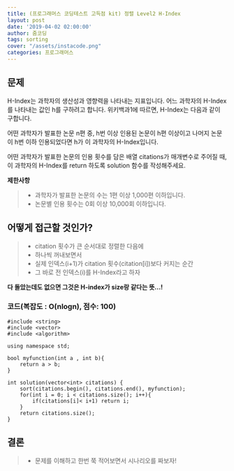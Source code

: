 ```yaml
---
title: (프로그래머스 코딩테스트 고득점 kit) 정렬 Level2 H-Index
layout: post
date: '2019-04-02 02:00:00'
author: 줌코딩
tags: sorting
cover: "/assets/instacode.png"
categories: 프로그래머스
---
```


## 문제

H-Index는 과학자의 생산성과 영향력을 나타내는 지표입니다. 어느 과학자의 H-Index를 나타내는 값인 h를 구하려고 합니다. 위키백과1에 따르면, H-Index는 다음과 같이 구합니다.

어떤 과학자가 발표한 논문 n편 중, h번 이상 인용된 논문이 h편 이상이고 나머지 논문이 h번 이하 인용되었다면 h가 이 과학자의 H-Index입니다.

어떤 과학자가 발표한 논문의 인용 횟수를 담은 배열 citations가 매개변수로 주어질 때, 이 과학자의 H-Index를 return 하도록 solution 함수를 작성해주세요.

**제한사항**
>* 과학자가 발표한 논문의 수는 1편 이상 1,000편 이하입니다.
>* 논문별 인용 횟수는 0회 이상 10,000회 이하입니다.



## 어떻게 접근할 것인가?

>* citation 횟수가 큰 순서대로 정렬한 다음에
>* 하나씩 꺼내보면서
>* 실제 인덱스(i+1)가 citation 횟수(citation[i])보다 커지는 순간 
>* 그 바로 전 인덱스(i)를 H-Index라고 하자



**다 돌았는데도 없으면 그것은 H-index가 size랑 같다는 뜻...!** 

### 코드(복잡도 : O(nlogn), 점수: 100)

    #include <string>
    #include <vector>
    #include <algorithm>

    using namespace std;

    bool myfunction(int a , int b){
        return a > b;
    }

    int solution(vector<int> citations) {
        sort(citations.begin(), citations.end(), myfunction);
        for(int i = 0; i < citations.size(); i++){
            if(citations[i]< i+1) return i;
        }
        return citations.size();
    }

## 결론

>* 문제를 이해하고 한번 쭉 적어보면서 시나리오를 짜보자!

